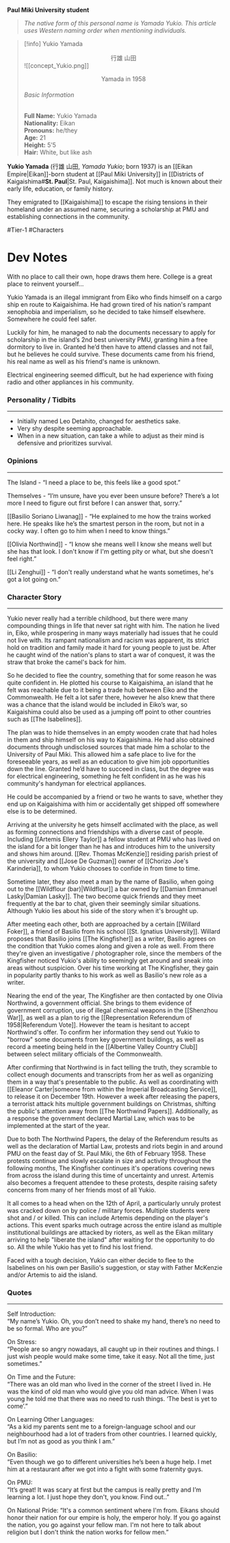 **Paul Miki University student**

>*The native form of this personal name is Yamada Yukio. This article uses Western naming order when mentioning individuals.*

>[!info] Yukio Yamada</br><center>行雄 山田</center>
>![[concept_Yukio.png]]
><center>Yamada in 1958</center>
><h6>Basic Information</h6>
><b>Full Name:</b> Yukio Yamada</br>
><b>Nationality:</b> Eikan</br>
><b>Pronouns:</b> he/they</br>
><b>Age:</b> 21</br>
><b>Height:</b> 5’5</br>
><b>Hair:</b> White, but like ash

**Yukio Yamada** (行雄 山田, *Yamada Yukio*; born 1937) is an [[Eikan Empire|Eikan]]-born student at [[Paul Miki University]] in [[Districts of Kaigaishima#**St. Paul**|St. Paul, Kaigaishima]]. Not much is known about their early life, education, or family history.

They emigrated to [[Kaigaishima]] to escape the rising tensions in their homeland under an assumed name, securing a scholarship at PMU and establishing connections in the community.

#Tier-1 #Characters
# Dev Notes

With no place to call their own, hope draws them here.
College is a great place to reinvent yourself…  

Yukio Yamada is an illegal immigrant from Eiko who finds himself on a cargo ship en route to Kaigaishima. He had grown tired of his nation's rampant xenophobia and imperialism, so he decided to take himself elsewhere. Somewhere he could feel safer.  

Luckily for him, he managed to nab the documents necessary to apply for scholarship in the island’s 2nd best university PMU, granting him a free dormitory to live in. Granted he’d then have to attend classes and not fail, but he believes he could survive. These documents came from his friend, his real name as well as his friend's name is unknown.  
  
Electrical engineering seemed difficult, but he had experience with fixing radio and other appliances in his community.  

### Personality / Tidbits 
___
-  Initially named Leo Detahito, changed for aesthetics sake.
-  Very shy despite seeming approachable.
-  When in a new situation, can take a while to adjust as their mind is defensive and prioritizes survival.
  
### Opinions
___
  
The Island - “I need a place to be, this feels like a good spot.”

Themselves - “I’m unsure, have you ever been unsure before? There’s a lot more I need to figure out first before I can answer that, sorry.”
  
[[Basilio Soriano Liwanag]] - “He explained to me how the trains worked here. He speaks like he’s the smartest person in the room, but not in a cocky way. I often go to him when I need to know things.”
  
[[Olivia Northwind]] - “I know she means well I know she means well but she has that look. I don't know if I'm getting pity or what, but she doesn't feel right.”
  
[[Li Zenghui]] - “I don't really understand what he wants sometimes, he's got a lot going on.”  
  
### Character Story
---

Yukio never really had a terrible childhood, but there were many compounding things in life that never sat right with him. The nation he lived in, Eiko, while prospering in many ways materially had issues that he could not live with. Its rampant nationalism and racism was apparent, its strict hold on tradition and family made it hard for young people to just be. After he caught wind of the nation's plans to start a war of conquest, it was the straw that broke the camel's back for him.  
  
So he decided to flee the country, something that for some reason he was quite confident in. He plotted his course to Kaigaishima, an island that he felt was reachable due to it being a trade hub between Eiko and the Commonwealth. He felt a lot safer there, however he also knew that there was a chance that the island would be included in Eiko’s war, so Kaigaishima could also be used as a jumping off point to other countries such as [[The Isabelines]].  
  
The plan was to hide themselves in an empty wooden crate that had holes in them and ship himself on his way to Kaigaishima. He had also obtained documents through undisclosed sources that made him a scholar to the University of Paul Miki. This allowed him a safe place to live for the foreseeable years, as well as an education to give him job opportunities down the line. Granted he’d have to succeed in class, but the degree was for electrical engineering, something he felt confident in as he was his community's handyman for electrical appliances. 

He could be accompanied by a friend or two he wants to save, whether they end up on Kaigaishima with him or accidentally get shipped off somewhere else is to be determined.  

Arriving at the university he gets himself acclimated with the place, as well as forming connections and friendships with a diverse cast of people. Including [[Artemis Ellery Taylor]] a fellow student at PMU who has lived on the island for a bit longer than he has and introduces him to the university and shows him around. [[Rev. Thomas McKenzie]] residing parish priest of the university and [[Jose De Guzman]] owner of [[Chorizo Joe's Karinderia]], to whom Yukio chooses to confide in from time to time. 

Sometime later, they also meet a man by the name of Basilio, when going out to the [[Wildflour (bar)|Wildflour]] a bar owned by [[Damian Emmanuel Lasky|Damian Lasky]]. The two become quick friends and they meet frequently at the bar to chat, given their seemingly similar situations. Although Yukio lies about his side of the story when it's brought up.

After meeting each other, both are approached by a certain [[Willard Foker]], a friend of Basilio from his school [[St. Ignatius University]]. Willard proposes that Basilio joins [[The Kingfisher]] as a writer, Basilio agrees on the condition that Yukio comes along and given a role as well. From there they're given an investigative / photographer role, since the members of the Kingfisher noticed Yukio's ability to seemingly get around and sneak into areas without suspicion. Over his time working at The Kingfisher, they gain in popularity partly thanks to his work as well as Basilio's new role as a writer. 

Nearing the end of the year, The Kingfisher are then contacted by one Olivia Northwind, a government official. She brings to them evidence of government corruption, use of illegal chemical weapons in the [[Shenzhou War]], as well as a plan to rig the [[Representation Referendum of 1958|Referendum Vote]]. However the team is hesitant to accept Northwind's offer. To confirm her information they send out Yukio to "borrow" some documents from key government buildings, as well as record a meeting being held in the [[Albertine Valley Country Club]] between select military officials of the Commonwealth. 

After confirming that Northwind is in fact telling the truth, they scramble to collect enough documents and transcripts from her as well as organizing them in a way that's presentable to the public. As well as coordinating with [[Eleanor Carter|someone from within the Imperial Broadcasting Service]], to release it on December 19th. However a week after releasing the papers, a terrorist attack hits multiple government buildings on Christmas, shifting the public's attention away from [[The Northwind Papers]]. Additionally, as a response the government declared Martial Law, which was to be implemented at the start of the year. 

Due to both The Northwind Papers, the delay of the Referendum results as well as the declaration of Martial Law, protests and riots begin in and around PMU on the feast day of St. Paul Miki, the 6th of February 1958. These protests continue and slowly escalate in size and activity throughout the following months, The Kingfisher continues it's operations covering news from across the island during this time of uncertainty and unrest. Artemis also becomes a frequent attendee to these protests, despite raising safety concerns from many of her friends most of all Yukio.

It all comes to a head when on the 12th of April, a particularly unruly protest was cracked down on by police / military forces. Multiple students were shot and / or killed. This can include Artemis depending on the player's actions. This event sparks much outrage across the entire island as multiple institutional buildings are attacked by rioters, as well as the Eikan military arriving to help "liberate the island" after waiting for the opportunity to do so. All the while Yukio has yet to find his lost friend.

Faced with a tough decision, Yukio can either decide to flee to the Isabelines on his own per Basilio's suggestion, or stay with Father McKenzie and/or Artemis to aid the island.

### Quotes
---
Self Introduction:  
“My name’s Yukio. Oh, you don’t need to shake my hand, there’s no need to be so formal. Who are you?”  
  
On Stress:  
“People are so angry nowadays, all caught up in their routines and things. I just wish people would make some time, take it easy. Not all the time, just sometimes.”  
  
On Time and the Future:  
“There was an old man who lived in the corner of the street I lived in. He was the kind of old man who would give you old man advice. When I was young he told me that there was no need to rush things. ‘The best is yet to come’.”  
  
On Learning Other Languages:  
“As a kid my parents sent me to a foreign-language school and our neighbourhood had a lot of traders from other countries. I learned quickly, but I’m not as good as you think I am.”  
  
On Basilio:  
“Even though we go to different universities he’s been a huge help. I met him at a restaurant after we got into a fight with some fraternity guys.
  
On PMU:  
“It’s great! It was scary at first but the campus is really pretty and I’m learning a lot. I just hope they don't, you know. Find out..”

On National Pride:
“It's a common sentiment where I'm from. Eikans should honor their nation for our empire is holy, the emperor holy. If you go against the nation, you go against your fellow man. I'm not here to talk about religion but I don't think the nation works for fellow men.”